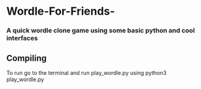 # Wordle-For-Friends-
### A quick wordle clone game using some basic python and cool interfaces

## Compiling
To run go to the terminal and run play_wordle.py using python3 play_wordle.py
